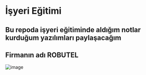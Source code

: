 # İşyeri Eğitimi

## Bu repoda işyeri eğitiminde aldığım notlar kurduğum yazılımları paylaşacağım

## Firmanın adı ROBUTEL
![image](https://user-images.githubusercontent.com/65457096/225313555-3801f0de-7fd9-41a5-906d-9d28fcfe7f28.png)

